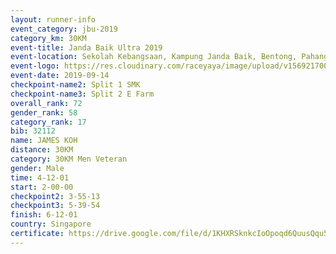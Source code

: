 ```yaml
---
layout: runner-info 
event_category: jbu-2019 
category_km: 30KM 
event-title: Janda Baik Ultra 2019
event-location: Sekolah Kebangsaan, Kampung Janda Baik, Bentong, Pahang, Malaysia 
event-logo: https://res.cloudinary.com/raceyaya/image/upload/v1569217009/logo/janda-baik_vch1pc.jpg 
event-date: 2019-09-14 
checkpoint-name2: Split 1 SMK 
checkpoint-name3: Split 2 E Farm 
overall_rank: 72
gender_rank: 58
category_rank: 17
bib: 32112
name: JAMES KOH
distance: 30KM
category: 30KM Men Veteran
gender: Male
time: 4-12-01
start: 2-00-00
checkpoint2: 3-55-13
checkpoint3: 5-39-54
finish: 6-12-01
country: Singapore
certificate: https://drive.google.com/file/d/1KHXRSknkcIoOpoqd6QuusQqu5FQToRin/view?usp=sharing
---
```

